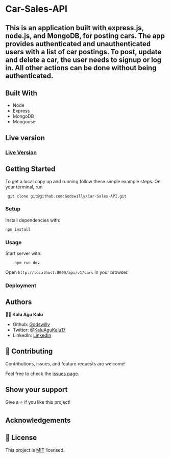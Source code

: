 # Car-Sales-API 

## This is an application built with express.js, node.js, and MongoDB, for posting cars. The app provides authenticated and unauthenticated users with a list of car postings. To post, update and delete a car, the user needs to signup or log in. All other actions can be done without being authenticated.


## Built With

- Node
- Express
- MongoDB
- Mongoose

## Live version

### [Live Version](https://buy-cars.herokuapp.com/api/v1/cars)


## Getting Started

To get a local copy up and running follow these simple example steps.
On your terminal, run

```
 git clone git@github.com:Godswilly/Car-Sales-API.git

```

### Setup

Install dependencies with:

```
npm install
```

### Usage

Start server with:

```
    npm run dev
```

Open `http://localhost:8000/api/v1/cars` in your browser.

### Deployment

## Authors

👨‍💻 **Kalu Agu Kalu**

- Github: [Godswilly](https://github.com/Godswilly)
- Twitter: [@KaluAguKalu17](https://twitter.com/KaluAguKalu17)
- LinkedIn: [LinkedIn](https://www.linkedin.com/in/kaluagukalu/)

## 🤝 Contributing

Contributions, issues, and feature requests are welcome!

Feel free to check the [issues page](https://github.com/Godswilly/Car-Sales-API/issues).

## Show your support

Give a ⭐️ if you like this project!

## Acknowledgements

## 📝 License

This project is [MIT](https://github.com/stevenvachon/broken-link-checker/blob/main/license) licensed.